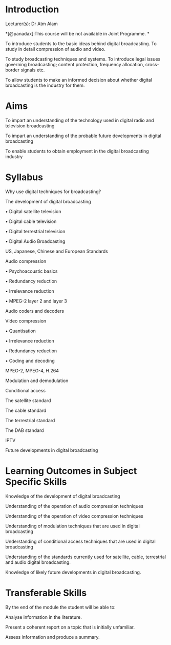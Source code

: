 # Introduction

Lecturer(s): Dr Atm Alam

*[@panadax]:This course will be not available in Joint Programme. *

To introduce students to the basic ideas behind digital broadcasting. To study in detail compression of audio and video. 

To study broadcasting techniques and systems. To introduce legal issues governing broadcasting; content protection, frequency allocation, cross-border signals etc. 

To allow students to make an informed decision about whether digital broadcasting is the industry for them.

# Aims
To impart an understanding of the technology used in digital radio and television broadcasting

To impart an understanding of the probable future developments in digital broadcasting

To enable students to obtain employment in the digital broadcasting industry

# Syllabus
Why use digital techniques for broadcasting?

The development of digital broadcasting

• Digital satellite television

• Digital cable television

• Digital terrestrial television

• Digital Audio Broadcasting

US, Japanese, Chinese and European Standards

Audio compression

• Psychoacoustic basics

• Redundancy reduction

• Irrelevance reduction

• MPEG-2 layer 2 and layer 3

Audio coders and decoders

Video compression

• Quantisation

• Irrelevance reduction

• Redundancy reduction

• Coding and decoding

MPEG-2, MPEG-4, H.264

Modulation and demodulation

Conditional access

The satellite standard

The cable standard

The terrestrial standard

The DAB standard

IPTV

Future developments in digital broadcasting

# Learning Outcomes in Subject Specific Skills

Knowledge of the development of digital broadcasting

Understanding of the operation of audio compression techniques

Understanding of the operation of video compression techniques

Understanding of modulation techniques that are used in digital broadcasting

Understanding of conditional access techniques that are used in digital broadcasting

Understanding of the standards currently used for satellite, cable, terrestrial and audio digital broadcasting.

Knowledge of likely future developments in digital broadcasting.



# Transferable Skills

By the end of the module the student will be able to:

Analyse information in the literature.

Present a coherent report on a topic that is initially unfamiliar.

Assess information and produce a summary.

